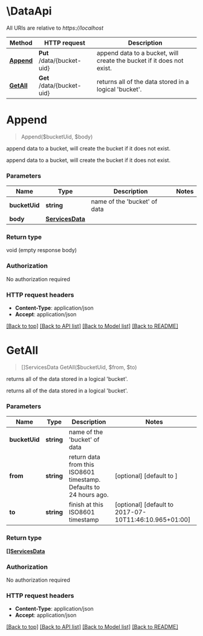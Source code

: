# \DataApi

All URIs are relative to *https://localhost*

Method | HTTP request | Description
------------- | ------------- | -------------
[**Append**](DataApi.md#Append) | **Put** /data/{bucket-uid} | append data to a bucket, will create the bucket if it does not exist.
[**GetAll**](DataApi.md#GetAll) | **Get** /data/{bucket-uid} | returns all of the data stored in a logical &#39;bucket&#39;.


# **Append**
> Append($bucketUid, $body)

append data to a bucket, will create the bucket if it does not exist.

append data to a bucket, will create the bucket if it does not exist.


### Parameters

Name | Type | Description  | Notes
------------- | ------------- | ------------- | -------------
 **bucketUid** | **string**| name of the &#39;bucket&#39; of data | 
 **body** | [**ServicesData**](ServicesData.md)|  | 

### Return type

void (empty response body)

### Authorization

No authorization required

### HTTP request headers

 - **Content-Type**: application/json
 - **Accept**: application/json

[[Back to top]](#) [[Back to API list]](../README.md#documentation-for-api-endpoints) [[Back to Model list]](../README.md#documentation-for-models) [[Back to README]](../README.md)

# **GetAll**
> []ServicesData GetAll($bucketUid, $from, $to)

returns all of the data stored in a logical 'bucket'.

returns all of the data stored in a logical 'bucket'.


### Parameters

Name | Type | Description  | Notes
------------- | ------------- | ------------- | -------------
 **bucketUid** | **string**| name of the &#39;bucket&#39; of data | 
 **from** | **string**| return data from this ISO8601 timestamp. Defaults to 24 hours ago. | [optional] [default to ]
 **to** | **string**| finish at this ISO8601 timestamp  | [optional] [default to 2017-07-10T11:46:10.965+01:00]

### Return type

[**[]ServicesData**](services.Data.md)

### Authorization

No authorization required

### HTTP request headers

 - **Content-Type**: application/json
 - **Accept**: application/json

[[Back to top]](#) [[Back to API list]](../README.md#documentation-for-api-endpoints) [[Back to Model list]](../README.md#documentation-for-models) [[Back to README]](../README.md)

